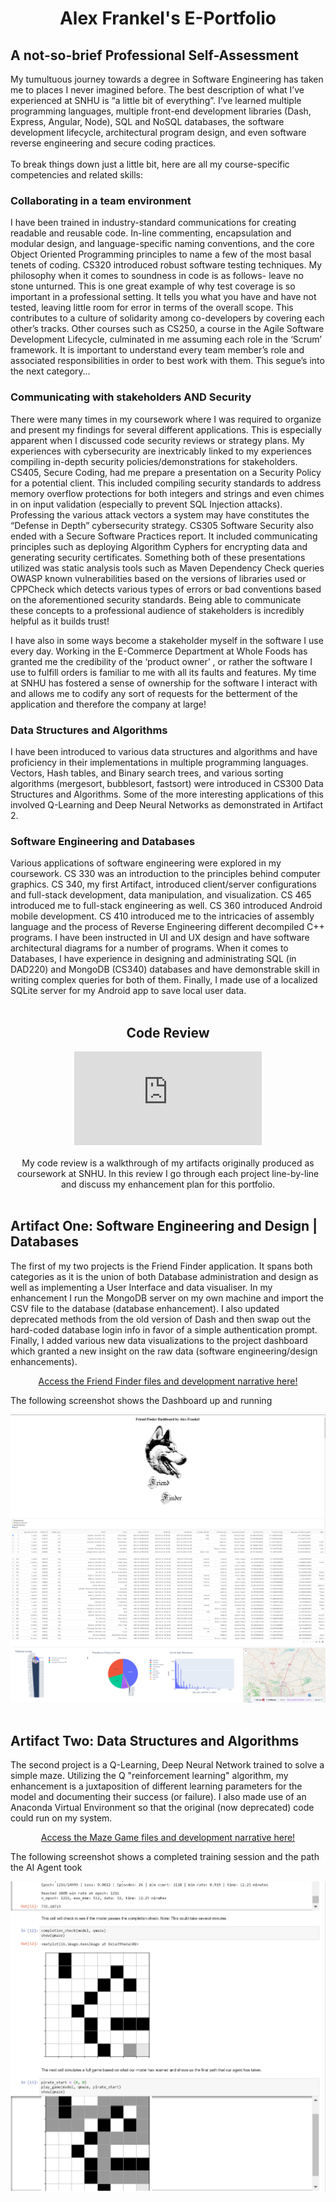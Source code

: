 # <center>Alex Frankel's E-Portfolio</center>

## A not-so-brief Professional Self-Assessment
My tumultuous journey towards a degree in Software Engineering has taken me to places I never imagined before.  The best description of what I’ve experienced at SNHU is “a little bit of everything”.  I’ve learned multiple programming languages, multiple front-end development libraries (Dash, Express, Angular, Node), SQL and NoSQL databases, the software development lifecycle, architectural program design, and even software reverse engineering and secure coding practices.<br><br>
To break things down just a little bit, here are all my course-specific competencies and related skills: <br>

### **Collaborating in a team environment**
I have been trained in industry-standard communications for creating readable and reusable code.  In-line commenting, encapsulation and modular design, and language-specific naming conventions, and the core Object Oriented Programming principles to name a few of the most basal tenets of coding.  CS320 introduced robust software testing techniques.  My philosophy when it comes to soundness in code is as follows- leave no stone unturned.  This is one great example of why test coverage is so important in a professional setting.  It tells you what you have and have not tested, leaving little room for error in terms of the overall scope.  This contributes to a culture of solidarity among co-developers by covering each other’s tracks.  Other courses such as CS250, a course in the Agile Software Development Lifecycle, culminated in me assuming each role in the ‘Scrum’ framework.  It is important to understand every team member’s role and associated responsibilities in order to best work with them.  This segue’s into the next category… <br>

### **Communicating with stakeholders AND Security**
There were many times in my coursework where I was required to organize and present my findings for several different applications.  This is especially apparent when I discussed code security reviews or strategy plans.  My experiences with cybersecurity are inextricably linked to my experiences compiling in-depth security policies/demonstrations for stakeholders.  CS405, Secure Coding, had me prepare a presentation on a Security Policy for a potential client.  This included compiling security standards to address memory overflow protections for both integers and strings and even chimes in on input validation (especially to prevent SQL Injection attacks).  Professing the various attack vectors a system may have constitutes the “Defense in Depth” cybersecurity strategy.  CS305 Software Security also ended with a Secure Software Practices report.  It included communicating principles such as deploying Algorithm Cyphers for encrypting data and generating security certificates.  Something both of these presentations utilized was static analysis tools such as Maven Dependency Check queries OWASP known vulnerabilities based on the versions of libraries used or CPPCheck which detects various types of errors or bad conventions based on the aforementioned security standards.  Being able to communicate these concepts to a professional audience of stakeholders is incredibly helpful as it builds trust! <br>

I have also in some ways become a stakeholder myself in the software I use every day.  Working in the E-Commerce Department at Whole Foods has granted me the credibility of the ‘product owner’ , or rather the software I use to fulfill orders is familiar to me with all its faults and features.  My time at SNHU has fostered a sense of ownership for the software I interact with and allows me to codify any sort of requests for the betterment of the application and therefore the company at large! <br>

### **Data Structures and Algorithms**
I have been introduced to various data structures and algorithms and have proficiency in their implementations in multiple programming languages.  Vectors, Hash tables, and Binary search trees, and various sorting algorithms (mergesort, bubblesort, fastsort) were introduced in CS300 Data Structures and Algorithms.  Some of the more interesting applications of this involved Q-Learning and Deep Neural Networks as demonstrated in Artifact 2. <br>

### **Software Engineering and Databases**
Various applications of software engineering were explored in my coursework.  CS 330 was an introduction to the principles behind computer graphics.  CS 340, my first Artifact, introduced client/server configurations and full-stack development, data manipulation, and visualization.  CS 465 introduced me to full-stack engineering as well.  CS 360 introduced Android mobile development.  CS 410 introduced me to the intricacies of assembly language and the process of Reverse Engineering different decompiled C++ programs.  I have been instructed in UI and UX design and have software architectural diagrams for a number of programs.  When it comes to Databases, I have experience in designing and administrating SQL (in DAD220) and MongoDB (CS340) databases and have demonstrable skill in writing complex queries for both of them.  Finally, I made use of a localized SQLite server for my Android app to save local user data. <br><br>


## <center>Code Review</center>
<center><iframe width="auto" height="auto" 
    src="https://www.youtube.com/embed/zYmI5PXftYI" 
    frameborder="0" allowfullscreen></iframe></center><br>
<center>My code review is a walkthrough of my artifacts originally produced as coursework at SNHU.  In this review I go through each project line-by-line and discuss my enhancement plan for this portfolio.</center><br>


## Artifact One: Software Engineering and Design | Databases

The first of my two projects is the Friend Finder application.  It spans both categories as it is the union of both Database administration and design as well as implementing a User Interface and data visualiser.  In my enhancement I run the MongoDB server on my own machine and import the CSV file to the database (database enhancement).  I also updated deprecated methods from the old version of Dash and then swap out the hard-coded database login info in favor of a simple authentication prompt.  Finally, I added various new data visualizations to the project dashboard which granted a new insight on the raw data (software engineering/design enhancements). <br>

<center><a href="https://github.com/J00stME/J00stME.github.io/tree/main/Artifact%201%20Friend%20Finder">Access the Friend Finder files and development narrative here!</a><br></center>

The following screenshot shows the Dashboard up and running

<center>
    <img src="CS499FriendFinder.png" height="auto"><br>
    <img src="CS499FriendFinder2.png" height="auto">
</center><br>


## Artifact Two: Data Structures and Algorithms

The second project is a Q-Learning, Deep Neural Network trained to solve a simple maze.  Utilizing the Q "reinforcement learning" algorithm, my enhancement is a juxtaposition of different learning parameters for the model and documenting their success (or failure).  I also made use of an Anaconda Virtual Environment so that the original (now deprecated) code could run on my system. <br>

<center><a href="https://github.com/J00stME/J00stME.github.io/tree/main/Artifact%202%20Maze%20Game">Access the Maze Game files and development narrative here!</a><br></center>

The following screenshot shows a completed training session and the path the AI Agent took

<center><img src="CS499QLearning.png" height="auto"></center><br>


